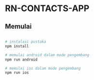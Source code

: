 # RN-CONTACTS-APP

## Memulai
```bash

# instalasi pustaka
npm install

# memulai android dalam mode pengembang
npm run android

# memulai ios dalam mode pengembang
npm run ios

```